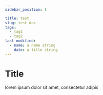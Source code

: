 ```yaml
---
sidebar_position: 1

title: test
slug: test-doc
tags:
  - tag1
  - tag2
last modified:
  - name: a name string
    date: a title string
---
```


# Title

lorem ipsum dolor sit amet, consectetur adipis
